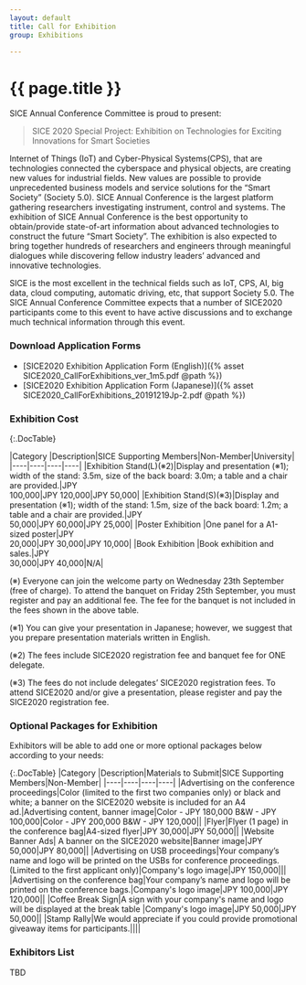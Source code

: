```yaml
---
layout: default
title: Call for Exhibition
group: Exhibitions

---
```


# {{ page.title }}

SICE Annual Conference Committee is proud to present:

> SICE 2020 Special Project: Exhibition on Technologies for Exciting Innovations for Smart Societies

Internet of Things (IoT) and Cyber-Physical Systems(CPS), that are technologies connected the cyberspace and physical objects, are creating new values for industrial fields. New values are possible to provide unprecedented business models and service solutions for the “Smart Society” (Society 5.0). SICE Annual Conference is the largest platform gathering researchers investigating instrument, control and systems. The exhibition of SICE Annual Conference is the best opportunity to obtain/provide state-of-art information about advanced technologies to construct the future “Smart Society”. The exhibition is also expected to bring together hundreds of researchers and engineers through meaningful dialogues while discovering fellow industry leaders’ advanced and innovative technologies.

SICE is the most excellent in the technical fields such as IoT, CPS, AI, big data, cloud computing, automatic driving, etc, that support Society 5.0. The SICE Annual Conference Committee expects that a number of SICE2020 participants come to this event to have active discussions and to exchange much technical information through this event.

### Download Application Forms
- [SICE2020 Exhibition Application Form (English)]({% asset SICE2020_CallForExhibitions_ver_1m5.pdf @path %})
- [SICE2020 Exhibition Application Form (Japanese)]({% asset SICE2020_CallForExhibitions_20191219Jp-2.pdf @path %})

### Exhibition Cost

{:.DocTable}

|Category           |Description|SICE Supporting Members|Non-Member|University|
|----|----|----|----|
|Exhibition Stand(L)(※2)|Display and presentation (※1); width of the stand: 3.5m, size of the back board: 3.0m; a table and a chair are provided.|JPY <br>100,000|JPY 120,000|JPY 50,000|
|Exhibition Stand(S)(※3)|Display and presentation (※1); width of the stand: 1.5m, size of the back board: 1.2m; a table and a chair are provided.|JPY <br>50,000|JPY 60,000|JPY 25,000|
|Poster Exhibition  |One panel for a A1-sized poster|JPY <br>20,000|JPY 30,000|JPY 10,000|
|Book Exhibition    |Book exhibition and sales.|JPY <br>30,000|JPY 40,000|N/A|

(※) Everyone can join the welcome party on Wednesday 23th September (free of charge). To attend the banquet on Friday 25th September, you must register and pay an additional fee. The fee for the banquet is not included in the fees shown in the above table.

(※1) You can give your presentation in Japanese; however, we suggest that you prepare presentation materials written
in English.

(※2) The fees include SICE2020 registration fee and banquet fee for ONE delegate.

(※3) The fees do not include delegates’ SICE2020 registration fees. To attend SICE2020 and/or give a
presentation, please register and pay the SICE2020 registration fee.

### Optional Packages for Exhibition

Exhibitors will be able to add one or more optional packages below according to your needs:

{:.DocTable}
|Category |Description|Materials to Submit|SICE Supporting Members|Non-Member|
|----|----|----|----|
|Advertising on the conference proceedings|Color (limited to the first two companies only) or black and white; a banner on the SICE2020 website is included for an A4 ad.|Advertising content, banner image|Color - JPY 180,000 B&W - JPY 100,000|Color - JPY 200,000 B&W - JPY 120,000||
|Flyer|Flyer (1 page) in the conference bag|A4-sized flyer|JPY 30,000|JPY 50,000||
|Website Banner Ads| A banner on the SICE2020 website|Banner image|JPY 50,000|JPY 80,000||
|Advertising on USB proceedings|Your company’s name and logo will be printed on the USBs for conference proceedings. (Limited to the first applicant only)|Company's logo image|JPY 150,000|||
|Advertising on the conference bag|Your company’s name and logo will be printed on the conference bags.|Company's logo image|JPY 100,000|JPY 120,000||
|Coffee Break Sign|A sign with your company's name and logo will be displayed at the break table |Company's logo image|JPY 50,000|JPY 50,000||
|Stamp Rally|We would appreciate if you could provide promotional giveaway items for participants.||||

### Exhibitors List

TBD